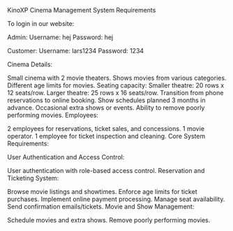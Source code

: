 KinoXP Cinema Management System Requirements

To login in our website: 

Admin: 
Username: hej 
Password: hej

Customer: 
Username: lars1234
Password: 1234

Cinema Details:

Small cinema with 2 movie theaters.
Shows movies from various categories.
Different age limits for movies.
Seating capacity:
Smaller theatre: 20 rows x 12 seats/row.
Larger theatre: 25 rows x 16 seats/row.
Transition from phone reservations to online booking.
Show schedules planned 3 months in advance.
Occasional extra shows or events.
Ability to remove poorly performing movies.
Employees:

2 employees for reservations, ticket sales, and concessions.
1 movie operator.
1 employee for ticket inspection and cleaning.
Core System Requirements:

User Authentication and Access Control:

User authentication with role-based access control.
Reservation and Ticketing System:

Browse movie listings and showtimes.
Enforce age limits for ticket purchases.
Implement online payment processing.
Manage seat availability.
Send confirmation emails/tickets.
Movie and Show Management:

Schedule movies and extra shows.
Remove poorly performing movies.
